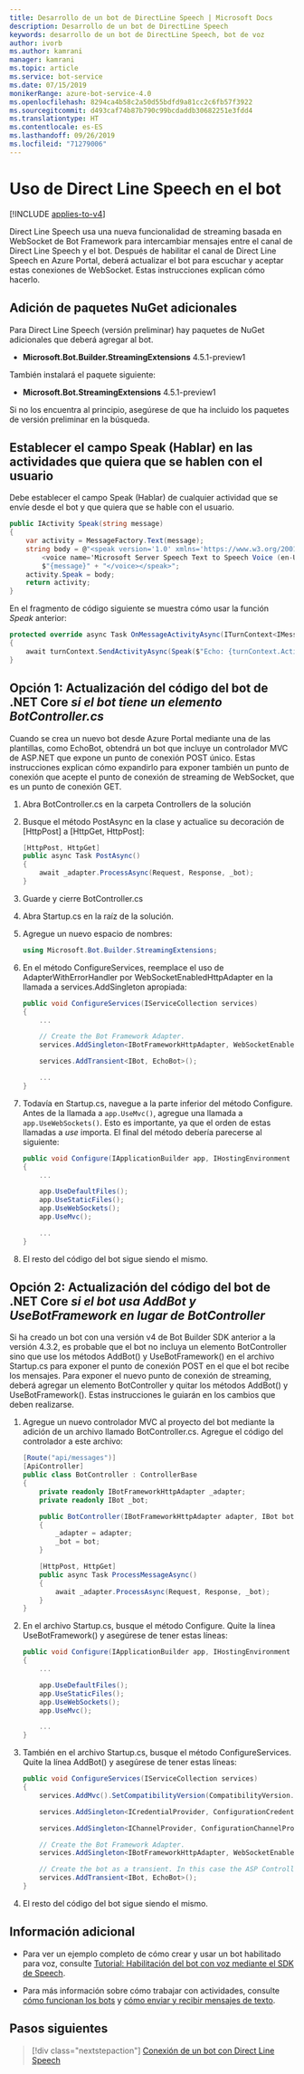 ```yaml
---
title: Desarrollo de un bot de DirectLine Speech | Microsoft Docs
description: Desarrollo de un bot de DirectLine Speech
keywords: desarrollo de un bot de DirectLine Speech, bot de voz
author: ivorb
ms.author: kamrani
manager: kamrani
ms.topic: article
ms.service: bot-service
ms.date: 07/15/2019
monikerRange: azure-bot-service-4.0
ms.openlocfilehash: 8294ca4b58c2a50d55bdfd9a81cc2c6fb57f3922
ms.sourcegitcommit: d493caf74b87b790c99bcdaddb30682251e3fdd4
ms.translationtype: HT
ms.contentlocale: es-ES
ms.lasthandoff: 09/26/2019
ms.locfileid: "71279006"
---
```

# <a name="use-direct-line-speech-in-your-bot"></a>Uso de Direct Line Speech en el bot

[!INCLUDE [applies-to-v4](includes/applies-to.md)]

Direct Line Speech usa una nueva funcionalidad de streaming basada en WebSocket de Bot Framework para intercambiar mensajes entre el canal de Direct Line Speech y el bot. Después de habilitar el canal de Direct Line Speech en Azure Portal, deberá actualizar el bot para escuchar y aceptar estas conexiones de WebSocket. Estas instrucciones explican cómo hacerlo.

## <a name="add-additional-nuget-packages"></a>Adición de paquetes NuGet adicionales

Para Direct Line Speech (versión preliminar) hay paquetes de NuGet adicionales que deberá agregar al bot.

- **Microsoft.Bot.Builder.StreamingExtensions** 4.5.1-preview1

También instalará el paquete siguiente:

- **Microsoft.Bot.StreamingExtensions** 4.5.1-preview1

Si no los encuentra al principio, asegúrese de que ha incluido los paquetes de versión preliminar en la búsqueda.

## <a name="set-the-speak-field-on-activities-you-want-spoken-to-the-user"></a>Establecer el campo Speak (Hablar) en las actividades que quiera que se hablen con el usuario

Debe establecer el campo Speak (Hablar) de cualquier actividad que se envíe desde el bot y que quiera que se hable con el usuario.

```cs
public IActivity Speak(string message)
{
    var activity = MessageFactory.Text(message);
    string body = @"<speak version='1.0' xmlns='https://www.w3.org/2001/10/synthesis' xml:lang='en-US'>
        <voice name='Microsoft Server Speech Text to Speech Voice (en-US, JessaRUS)'>" +
        $"{message}" + "</voice></speak>";
    activity.Speak = body;
    return activity;
}
```

En el fragmento de código siguiente se muestra cómo usar la función *Speak* anterior:

```cs
protected override async Task OnMessageActivityAsync(ITurnContext<IMessageActivity> turnContext, CancellationToken cancellationToken)
{
    await turnContext.SendActivityAsync(Speak($"Echo: {turnContext.Activity.Text}"), cancellationToken);
}
```

## <a name="option-1-update-your-net-core-bot-code-_if-your-bot-has-a-botcontrollercs_"></a>Opción 1: Actualización del código del bot de .NET Core _si el bot tiene un elemento BotController.cs_

Cuando se crea un nuevo bot desde Azure Portal mediante una de las plantillas, como EchoBot, obtendrá un bot que incluye un controlador MVC de ASP.NET que expone un punto de conexión POST único. Estas instrucciones explican cómo expandirlo para exponer también un punto de conexión que acepte el punto de conexión de streaming de WebSocket, que es un punto de conexión GET.

1. Abra BotController.cs en la carpeta Controllers de la solución

2. Busque el método PostAsync en la clase y actualice su decoración de [HttpPost] a [HttpGet, HttpPost]:

    ```cs
    [HttpPost, HttpGet]
    public async Task PostAsync()
    {
        await _adapter.ProcessAsync(Request, Response, _bot);
    }
    ```

3. Guarde y cierre BotController.cs

4. Abra Startup.cs en la raíz de la solución.

5. Agregue un nuevo espacio de nombres:

    ```cs
    using Microsoft.Bot.Builder.StreamingExtensions;
    ```

6. En el método ConfigureServices, reemplace el uso de AdapterWithErrorHandler por WebSocketEnabledHttpAdapter en la llamada a services.AddSingleton apropiada:

    ```cs
    public void ConfigureServices(IServiceCollection services)
    {
        ...

        // Create the Bot Framework Adapter.
        services.AddSingleton<IBotFrameworkHttpAdapter, WebSocketEnabledHttpAdapter>();

        services.AddTransient<IBot, EchoBot>();

        ...
    }
    ```

7. Todavía en Startup.cs, navegue a la parte inferior del método Configure. Antes de la llamada a `app.UseMvc()`, agregue una llamada a `app.UseWebSockets()`. Esto es importante, ya que el orden de estas llamadas a _use_ importa. El final del método debería parecerse al siguiente:

    ```cs
    public void Configure(IApplicationBuilder app, IHostingEnvironment env)
    {
        ...

        app.UseDefaultFiles();
        app.UseStaticFiles();
        app.UseWebSockets();
        app.UseMvc();

        ...
    }
    ```

8. El resto del código del bot sigue siendo el mismo.

## <a name="option-2-update-your-net-core-bot-code-_if-your-bot-uses-addbot-and-usebotframework-instead-of-a-botcontroller_"></a>Opción 2: Actualización del código del bot de .NET Core _si el bot usa AddBot y UseBotFramework en lugar de BotController_

Si ha creado un bot con una versión v4 de Bot Builder SDK anterior a la versión 4.3.2, es probable que el bot no incluya un elemento BotController sino que use los métodos AddBot() y UseBotFramework() en el archivo Startup.cs para exponer el punto de conexión POST en el que el bot recibe los mensajes. Para exponer el nuevo punto de conexión de streaming, deberá agregar un elemento BotController y quitar los métodos AddBot() y UseBotFramework(). Estas instrucciones le guiarán en los cambios que deben realizarse.

1. Agregue un nuevo controlador MVC al proyecto del bot mediante la adición de un archivo llamado BotController.cs. Agregue el código del controlador a este archivo:

    ```cs
    [Route("api/messages")]
    [ApiController]
    public class BotController : ControllerBase
    {
        private readonly IBotFrameworkHttpAdapter _adapter;
        private readonly IBot _bot;

        public BotController(IBotFrameworkHttpAdapter adapter, IBot bot)
        {
            _adapter = adapter;
            _bot = bot;
        }

        [HttpPost, HttpGet]
        public async Task ProcessMessageAsync()
        {
            await _adapter.ProcessAsync(Request, Response, _bot);
        }
    }
    ```

2. En el archivo Startup.cs, busque el método Configure. Quite la línea UseBotFramework() y asegúrese de tener estas líneas:

    ```cs
    public void Configure(IApplicationBuilder app, IHostingEnvironment env)
    {
        ...

        app.UseDefaultFiles();
        app.UseStaticFiles();
        app.UseWebSockets();
        app.UseMvc();

        ...
    }
    ```

3. También en el archivo Startup.cs, busque el método ConfigureServices. Quite la línea AddBot() y asegúrese de tener estas líneas:

    ```cs
    public void ConfigureServices(IServiceCollection services)
    {
        services.AddMvc().SetCompatibilityVersion(CompatibilityVersion.Version_2_1);

        services.AddSingleton<ICredentialProvider, ConfigurationCredentialProvider>();

        services.AddSingleton<IChannelProvider, ConfigurationChannelProvider>();

        // Create the Bot Framework Adapter.
        services.AddSingleton<IBotFrameworkHttpAdapter, WebSocketEnabledHttpAdapter>();

        // Create the bot as a transient. In this case the ASP Controller is expecting an IBot.
        services.AddTransient<IBot, EchoBot>();
    }
    ```

4. El resto del código del bot sigue siendo el mismo.

## <a name="additional-information"></a>Información adicional

- Para ver un ejemplo completo de cómo crear y usar un bot habilitado para voz, consulte [Tutorial: Habilitación del bot con voz mediante el SDK de Speech](https://docs.microsoft.com/en-us/azure/cognitive-services/speech-service/tutorial-voice-enable-your-bot-speech-sdk).

- Para más información sobre cómo trabajar con actividades, consulte [cómo funcionan los bots](v4sdk/bot-builder-basics.md) y [cómo enviar y recibir mensajes de texto](v4sdk/bot-builder-howto-send-messages.md).

## <a name="next-steps"></a>Pasos siguientes

> [!div class="nextstepaction"]
> [Conexión de un bot con Direct Line Speech](./bot-service-channel-connect-directlinespeech.md)
